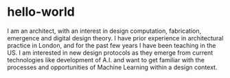 # hello-world

I am an architect, with an interest in design computation, fabrication, emergence and digital design theory. I have prior experience in architectural practice in London, and for the past few years I have been teaching in the US. I am interested in new design protocols as they emerge from current technologies like development of A.I. and want to get familiar with the processes and opportunities of Machine Learning within a design context.
